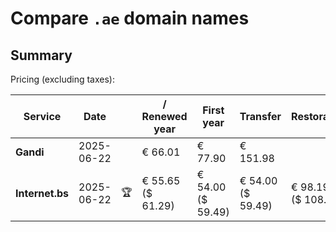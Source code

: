 # Compare `.ae` domain names

## Summary

Pricing (excluding taxes):

| Service | Date |  | / Renewed year | First year | Transfer | Restoration |
|--|--|--|--|--|--|--|
| **Gandi** | 2025-06-22 |  | € 66.01 | € 77.90 | € 151.98 |  |
| **Internet.bs** | 2025-06-22 | 🏆 | € 55.65<br>($ 61.29) | € 54.00<br>($ 59.49) | € 54.00<br>($ 59.49) | € 98.19<br>($ 108.15) |
